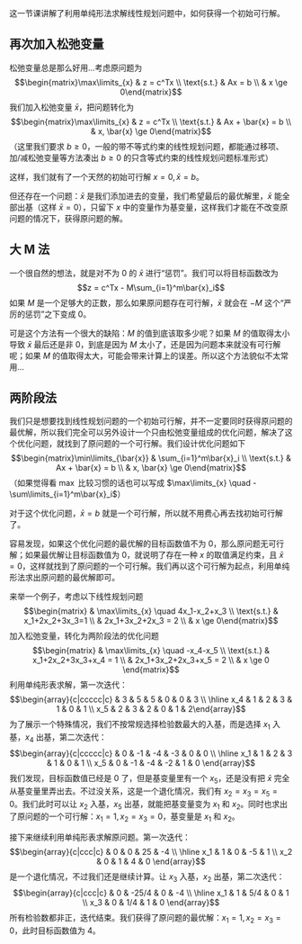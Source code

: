 这一节课讲解了利用单纯形法求解线性规划问题中，如何获得一个初始可行解。

 

## 再次加入松弛变量

松弛变量总是那么好用...考虑原问题为 $$\begin{matrix}\max\limits_{x} & z = c^Tx \\ \text{s.t.} & Ax = b \\ & x \ge 0\end{matrix}$$ 我们加入松弛变量 $\bar{x}$，把问题转化为 $$\begin{matrix}\max\limits_{x} & z = c^Tx \\ \text{s.t.} & Ax + \bar{x} = b \\ & x, \bar{x} \ge 0\end{matrix}$$ （这里我们要求 $b \ge 0$，一般的带不等式约束的线性规划问题，都能通过移项、加/减松弛变量等方法凑出 $b \ge 0$ 的只含等式约束的线性规划问题标准形式）

这样，我们就有了一个天然的初始可行解 $x = 0, \bar{x} = b$。

但还存在一个问题：$\bar{x}$ 是我们添加进去的变量，我们希望最后的最优解里，$\bar{x}$ 能全部出基（这样 $\bar{x} = 0$），只留下 $x$ 中的变量作为基变量，这样我们才能在不改变原问题的情况下，获得原问题的解。

 

## 大 M 法

一个很自然的想法，就是对不为 0 的 $\bar{x}$ 进行“惩罚”。我们可以将目标函数改为 $$z = c^Tx - M\sum_{i=1}^m\bar{x}_i$$ 如果 $M$ 是一个足够大的正数，那么如果原问题存在可行解，$\bar{x}$ 就会在 $-M$ 这个“严厉的惩罚”之下变成 0。

可是这个方法有一个很大的缺陷：$M$ 的值到底该取多少呢？如果 $M$ 的值取得太小导致 $\bar{x}$ 最后还是非 0，到底是因为 $M$ 太小了，还是因为问题本来就没有可行解呢；如果 $M$ 的值取得太大，可能会带来计算上的误差。所以这个方法貌似不太常用...

 

## 两阶段法

我们只是想要找到线性规划问题的一个初始可行解，并不一定要同时获得原问题的最优解，所以我们完全可以另外设计一个只由松弛变量组成的优化问题，解决了这个优化问题，就找到了原问题的一个可行解。我们设计优化问题如下 $$\begin{matrix}\min\limits_{\bar{x}} & \sum_{i=1}^m\bar{x}_i \\ \text{s.t.} & Ax + \bar{x} = b \\ & x, \bar{x} \ge 0\end{matrix}$$ （如果觉得看 $\max$ 比较习惯的话也可以写成 $\max\limits_{x} \quad -\sum\limits_{i=1}^m\bar{x}_i$）

对于这个优化问题，$\bar{x} = b$ 就是一个可行解，所以就不用费心再去找初始可行解了。

容易发现，如果这个优化问题的最优解的目标函数值不为 0，那么原问题无可行解；如果最优解让目标函数值为 0，就说明了存在一种 $x$ 的取值满足约束，且 $\bar{x} = 0$，这样就找到了原问题的一个可行解。我们再以这个可行解为起点，利用单纯形法求出原问题的最优解即可。

来举一个例子，考虑以下线性规划问题 $$\begin{matrix} & \max\limits_{x} \quad 4x_1-x_2+x_3 \\ \text{s.t.} & x_1+2x_2+3x_3=1 \\ & 2x_1+3x_2+2x_3 = 2 \\ & x \ge 0\end{matrix}$$ 加入松弛变量，转化为两阶段法的优化问题 $$\begin{matrix} & \max\limits_{x} \quad -x_4-x_5 \\ \text{s.t.} & x_1+2x_2+3x_3+x_4 = 1 \\ & 2x_1+3x_2+2x_3+x_5 = 2 \\ & x \ge 0 \end{matrix}$$ 利用单纯形表求解，第一次迭代：$$\begin{array}{c|ccccc|c} & 3 & 5 & 5 & 0 & 0 & 3 \\ \hline x_4 & 1 & 2 & 3 & 1 & 0 & 1 \\ x_5 & 2 & 3 & 2 & 0 & 1 & 2\end{array}$$ 为了展示一个特殊情况，我们不按常规选择检验数最大的入基，而是选择 $x_1$ 入基，$x_4$ 出基，第二次迭代：$$\begin{array}{c|ccccc|c} & 0 & -1 & -4 & -3 & 0 & 0 \\ \hline x_1 & 1 & 2 & 3 & 1 & 0 & 1 \\ x_5 & 0 & -1 & -4 & -2 & 1 & 0 \end{array}$$ 我们发现，目标函数值已经是 0 了，但是基变量里有一个 $x_5$，还是没有把 $\bar{x}$ 完全从基变量里弄出去。不过没关系，这是一个退化情况，我们有 $x_2 = x_3 = x_5 = 0$。我们此时可以让 $x_2$ 入基，$x_5$ 出基，就能把基变量变为 $x_1$ 和 $x_2$。同时也求出了原问题的一个可行解：$x_1 = 1, x_2 = x_3 = 0$，基变量是 $x_1$ 和 $x_2$。

接下来继续利用单纯形表求解原问题。第一次迭代：$$\begin{array}{c|ccc|c} & 0 & 0 & 25 & -4 \\ \hline x_1 & 1 & 0 & -5 & 1 \\ x_2 & 0 & 1 & 4 & 0 \end{array}$$ 是一个退化情况，不过我们还是继续计算。让 $x_3$ 入基，$x_2$ 出基，第二次迭代：$$\begin{array}{c|ccc|c} & 0 & -25/4 & 0 & -4 \\ \hline x_1 & 1 & 5/4 & 0 & 1 \\ x_3 & 0 & 1/4 & 1 & 0 \end{array}$$ 所有检验数都非正，迭代结束。我们获得了原问题的最优解：$x_1 = 1, x_2 = x_3 = 0$，此时目标函数值为 4。